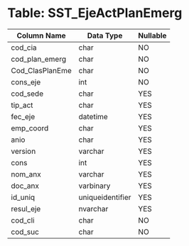 # Table: SST_EjeActPlanEmerg

| Column Name | Data Type | Nullable |
|-------------|-----------|----------|
| cod_cia | char | NO |
| cod_plan_emerg | char | NO |
| Cod_ClasPlanEme | char | NO |
| cons_eje | int | NO |
| cod_sede | char | YES |
| tip_act | char | YES |
| fec_eje | datetime | YES |
| emp_coord | char | YES |
| anio | char | YES |
| version | varchar | YES |
| cons | int | YES |
| nom_anx | varchar | YES |
| doc_anx | varbinary | YES |
| id_uniq | uniqueidentifier | YES |
| resul_eje | nvarchar | YES |
| cod_cli | char | NO |
| cod_suc | char | NO |

